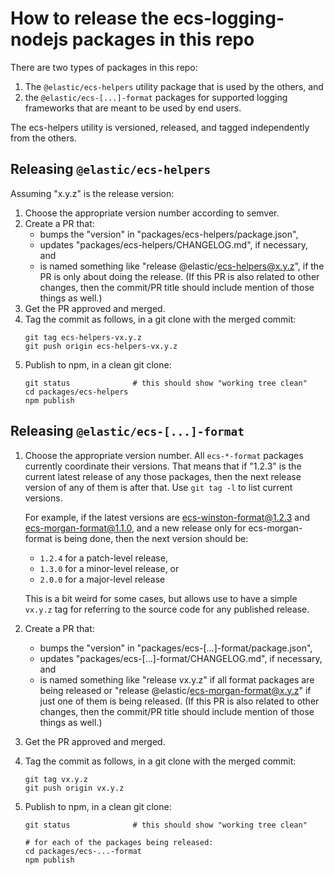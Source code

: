 # How to release the ecs-logging-nodejs packages in this repo

There are two types of packages in this repo:

1. The `@elastic/ecs-helpers` utility package that is used by the others, and
2. the `@elastic/ecs-[...]-format` packages for supported logging frameworks
   that are meant to be used by end users.

The ecs-helpers utility is versioned, released, and tagged independently from
the others.

## Releasing `@elastic/ecs-helpers`

Assuming "x.y.z" is the release version:

1. Choose the appropriate version number according to semver.
2. Create a PR that:
    - bumps the "version" in "packages/ecs-helpers/package.json",
    - updates "packages/ecs-helpers/CHANGELOG.md", if necessary, and
    - is named something like "release @elastic/ecs-helpers@x.y.z", if the PR
      is only about doing the release. (If this PR is also related to other
      changes, then the commit/PR title should include mention of those
      things as well.)
3. Get the PR approved and merged.
4. Tag the commit as follows, in a git clone with the merged commit:
    ```
    git tag ecs-helpers-vx.y.z
    git push origin ecs-helpers-vx.y.z
    ```
5. Publish to npm, in a clean git clone:
    ```
    git status              # this should show "working tree clean"
    cd packages/ecs-helpers
    npm publish
    ```

## Releasing `@elastic/ecs-[...]-format`

1. Choose the appropriate version number. All `ecs-*-format` packages currently
   coordinate their versions. That means that if "1.2.3" is the current latest
   release of any those packages, then the next release version of any of
   them is after that. Use `git tag -l` to list current versions.

   For example, if the latest versions are ecs-winston-format@1.2.3 and
   ecs-morgan-format@1.1.0, and a new release only for ecs-morgan-format
   is being done, then the next version should be:
    - `1.2.4` for a patch-level release,
    - `1.3.0` for a minor-level release, or
    - `2.0.0` for a major-level release

   This is a bit weird for some cases, but allows use to have a simple `vx.y.z`
   tag for referring to the source code for any published release.

2. Create a PR that:
    - bumps the "version" in "packages/ecs-[...]-format/package.json",
    - updates "packages/ecs-[...]-format/CHANGELOG.md", if necessary, and
    - is named something like "release vx.y.z" if all format packages are
      being released or "release @elastic/ecs-morgan-format@x.y.z" if just
      one of them is being released.
   (If this PR is also related to other changes, then the commit/PR title
   should include mention of those things as well.)

3. Get the PR approved and merged.

4. Tag the commit as follows, in a git clone with the merged commit:
    ```
    git tag vx.y.z
    git push origin vx.y.z
    ```

5. Publish to npm, in a clean git clone:
    ```
    git status              # this should show "working tree clean"

    # for each of the packages being released:
    cd packages/ecs-...-format
    npm publish
    ```

